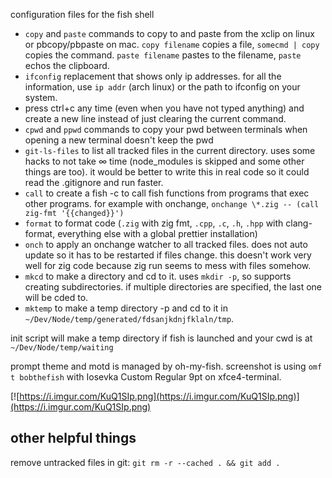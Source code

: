 configuration files for the fish shell

- `copy` and `paste` commands to copy to and paste from the xclip on linux or pbcopy/pbpaste on mac. `copy filename` copies a file, `somecmd | copy` copies the command. `paste filename` pastes to the filename, `paste` echos the clipboard.
- `ifconfig` replacement that shows only ip addresses. for all the information, use `ip addr` (arch linux) or the path to ifconfig on your system.
- press ctrl+c any time (even when you have not typed anything) and create a new line instead of just clearing the current command.
- `cpwd` and `ppwd` commands to copy your pwd between terminals when opening a new terminal doesn't keep the pwd
- `git-ls-files` to list all tracked files in the current directory. uses some hacks to not take ∞ time (node_modules is skipped and some other things are too). it would be better to write this in real code so it could read the .gitignore and run faster.
- `call` to create a fish -c to call fish functions from programs that exec other programs. for example with onchange, `onchange \*.zig -- (call zig-fmt '{{changed}}')`
- `format` to format code (`.zig` with zig fmt, `.cpp`, `.c`, `.h`, `.hpp` with clang-format, everything else with a global prettier installation)
- `onch` to apply an onchange watcher to all tracked files. does not auto update so it has to be restarted if files change. this doesn't work very well for zig code because zig run seems to mess with files somehow.
- `mkcd` to make a directory and cd to it. uses `mkdir -p`, so supports creating subdirectories. if multiple directories are specified, the last one will be cded to.
- `mktemp` to make a temp directory -p and cd to it in `~/Dev/Node/temp/generated/fdsanjkdnjfklaln/tmp`.

init script will make a temp directory if fish is launched and your cwd is at `~/Dev/Node/temp/waiting` 

prompt theme and motd is managed by oh-my-fish. screenshot is using `omf t bobthefish` with Iosevka Custom Regular 9pt on xfce4-terminal.

[![https://i.imgur.com/KuQ1SIp.png](https://i.imgur.com/KuQ1SIp.png)](https://i.imgur.com/KuQ1SIp.png)

## other helpful things

remove untracked files in git: `git rm -r --cached . && git add .`